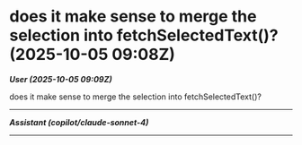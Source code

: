 <!-- Generated by SpecStory -->

<!-- vscode Session 9c85f9b7-84b7-4f82-8d59-bb74b3cbfdfc (2025-10-05 09:08Z) -->

# does it make sense to merge the selection into fetchSelectedText()? (2025-10-05 09:08Z)

_**User (2025-10-05 09:09Z)**_

does it make sense to merge the selection into fetchSelectedText()?

---

_**Assistant (copilot/claude-sonnet-4)**_



---

